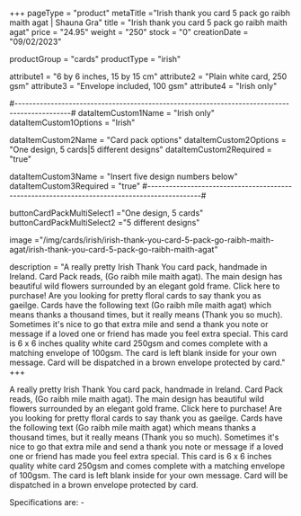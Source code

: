 +++
pageType = "product"
metaTitle ="Irish thank you card 5 pack go raibh maith agat | Shauna Gra"
title = "Irish thank you card 5 pack go raibh maith agat"
price = "24.95"
weight = "250"
stock = "0"
creationDate = "09/02/2023"

productGroup = "cards"
productType = "irish"
 
attribute1 = "6 by 6 inches, 15 by 15 cm" 
attribute2 = "Plain white card, 250 gsm"
attribute3 = "Envelope included, 100 gsm"
attribute4 = "Irish only"
 
#---------------------------------------------------------------------------------------------#
dataItemCustom1Name = "Irish only"
dataItemCustom1Options = "Irish"


dataItemCustom2Name = "Card pack options"
dataItemCustom2Options = "One design, 5 cards|5 different designs"
dataItemCustom2Required = "true"

dataItemCustom3Name = "Insert five design numbers below"
dataItemCustom3Required = "true"
#---------------------------------------------------------------------------------------------#

buttonCardPackMultiSelect1 ="One design, 5 cards"
buttonCardPackMultiSelect2 ="5 different designs"


image ="/img/cards/irish/irish-thank-you-card-5-pack-go-raibh-maith-agat/irish-thank-you-card-5-pack-go-raibh-maith-agat"


 
description = "A really pretty Irish Thank You card pack, handmade in Ireland. Card Pack reads, (Go raibh mile maith agat). The main design has beautiful wild flowers surrounded by an elegant gold frame. Click here to purchase! Are you looking for pretty floral cards to say thank you as gaeilge. Cards have the following text (Go raibh míle maith agat) which means thanks a thousand times, but it really means (Thank you so much). Sometimes it's nice to go that extra mile and send a thank you note or message if a loved one or friend has made you feel extra special. This card is 6 x 6 inches quality white card 250gsm and comes complete with a matching envelope of 100gsm. The card is left blank inside for your own message. Card will be dispatched in a brown envelope protected by card."
+++

A really pretty Irish Thank You card pack, handmade in Ireland. Card Pack reads, (Go raibh mile maith agat). The main design has beautiful wild flowers surrounded by an elegant gold frame. Click here to purchase! Are you looking for pretty floral cards to say thank you as gaeilge. Cards have the following text (Go raibh míle maith agat) which means thanks a thousand times, but it really means (Thank you so much). Sometimes it's nice to go that extra mile and send a thank you note or message if a loved one or friend has made you feel extra special. This card is 6 x 6 inches quality white card 250gsm and comes complete with a matching envelope of 100gsm. The card is left blank inside for your own message. Card will be dispatched in a brown envelope protected by card.

Specifications are: -
